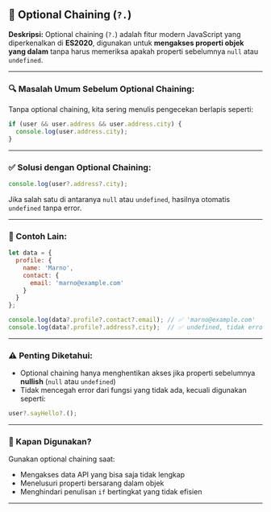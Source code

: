 ## 📘 Optional Chaining (`?.`)

**Deskripsi:**
Optional chaining (`?.`) adalah fitur modern JavaScript yang diperkenalkan di **ES2020**, digunakan untuk **mengakses properti objek yang dalam** tanpa harus memeriksa apakah properti sebelumnya `null` atau `undefined`.

---

### 🔍 Masalah Umum Sebelum Optional Chaining:

Tanpa optional chaining, kita sering menulis pengecekan berlapis seperti:

```javascript
if (user && user.address && user.address.city) {
  console.log(user.address.city);
}
```

---

### ✅ Solusi dengan Optional Chaining:

```javascript
console.log(user?.address?.city);
```

Jika salah satu di antaranya `null` atau `undefined`, hasilnya otomatis `undefined` tanpa error.

---

### 🧪 Contoh Lain:

```javascript
let data = {
  profile: {
    name: 'Marno',
    contact: {
      email: 'marno@example.com'
    }
  }
};

console.log(data?.profile?.contact?.email); // ✅ 'marno@example.com'
console.log(data?.profile?.address?.city);  // ✅ undefined, tidak error
```

---

### ⚠️ Penting Diketahui:

* Optional chaining hanya menghentikan akses jika properti sebelumnya **nullish** (`null` atau `undefined`)
* Tidak mencegah error dari fungsi yang tidak ada, kecuali digunakan seperti:

```javascript
user?.sayHello?.();
```

---

### 📌 Kapan Digunakan?

Gunakan optional chaining saat:

* Mengakses data API yang bisa saja tidak lengkap
* Menelusuri properti bersarang dalam objek
* Menghindari penulisan `if` bertingkat yang tidak efisien

---